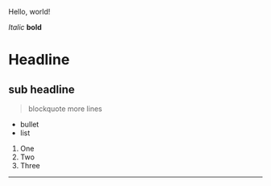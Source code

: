 Hello, world!

*Italic*
**bold**
# Headline
## sub headline

> blockquote
> more lines

* bullet
* list

1. One
2. Two
3. Three

---
